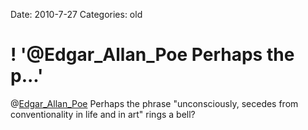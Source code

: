 Date: 2010-7-27
Categories: old

# ! '@Edgar_Allan_Poe Perhaps the p...'

@<a href="http://twitter.com/Edgar_Allan_Poe" class="aktt_username">Edgar_Allan_Poe</a> Perhaps the phrase "unconsciously, secedes from conventionality in life and in art" rings a bell?
